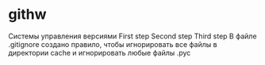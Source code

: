 # githw
Системы управления версиями
First step
Second step
Third step
В файле .gitignore создано правило, чтобы игнорировать все файлы в директории cache
 и игнорировать любые файлы .рус
